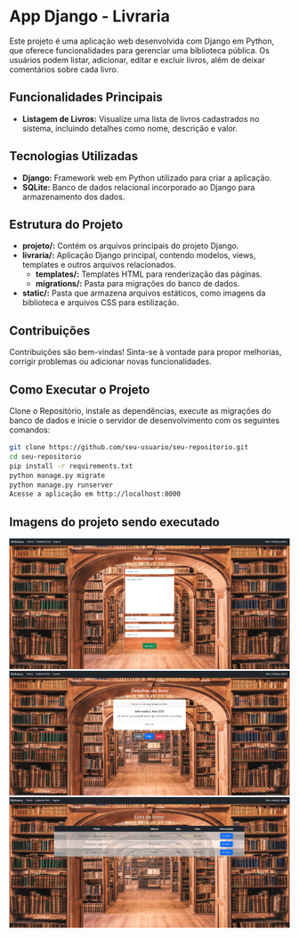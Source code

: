 # App Django - Livraria

Este projeto é uma aplicação web desenvolvida com Django em Python, que oferece funcionalidades para gerenciar uma biblioteca pública. Os usuários podem listar, adicionar, editar e excluir livros, além de deixar comentários sobre cada livro.

## Funcionalidades Principais

- **Listagem de Livros:** Visualize uma lista de livros cadastrados no sistema, incluindo detalhes como nome, descrição e valor.

## Tecnologias Utilizadas

- **Django:** Framework web em Python utilizado para criar a aplicação.
- **SQLite:** Banco de dados relacional incorporado ao Django para armazenamento dos dados.

## Estrutura do Projeto

- **projeto/:** Contém os arquivos principais do projeto Django.
- **livraria/:** Aplicação Django principal, contendo modelos, views, templates e outros arquivos relacionados.
  - **templates/:** Templates HTML para renderização das páginas.
  - **migrations/:** Pasta para migrações do banco de dados.
- **static/:** Pasta que armazena arquivos estáticos, como imagens da biblioteca e arquivos CSS para estilização.

## Contribuições

Contribuições são bem-vindas! Sinta-se à vontade para propor melhorias, corrigir problemas ou adicionar novas funcionalidades.

## Como Executar o Projeto

Clone o Repositório, instale as dependências, execute as migrações do banco de dados e inicie o servidor de desenvolvimento com os seguintes comandos:

```bash
git clone https://github.com/seu-usuario/seu-repositorio.git
cd seu-repositorio
pip install -r requirements.txt
python manage.py migrate
python manage.py runserver
Acesse a aplicação em http://localhost:8000
```
## Imagens do projeto sendo executado
![Screenshot do Dashboard](./images/adicionarLivro.png)
![Screenshot do Dashboard](./images/detalhesLivro.png)
![Screenshot do Dashboard](./images/listaLivros.png)